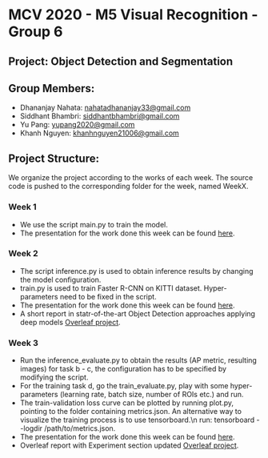 # MCV 2020 - M5 Visual Recognition - Group 6

## Project: Object Detection and Segmentation

## Group Members:
- Dhananjay Nahata: nahatadhananjay33@gmail.com
- Siddhant Bhambri: siddhantbhambri@gmail.com
- Yu Pang: yupang2020@gmail.com
- Khanh Nguyen: khanhnguyen21006@gmail.com

## Project Structure:
We organize the project according to the works of each week. The source code is pushed to the corresponding folder for the week, named WeekX.

### Week 1
- We use the script main.py to train the model.
- The presentation for the work done this week can be found [here](https://docs.google.com/presentation/d/1WBQWrhNQ5ybHa9XmfLkyJsPHMqfX2ilstxTsrWRO5X0/edit?usp=sharing).

### Week 2
- The script inference.py is used to obtain inference results by changing the model configuration.
- train.py is used to train Faster R-CNN on KITTI dataset. Hyper-parameters need to be fixed in the script.
- The presentation for the work done this week can be found [here](https://docs.google.com/presentation/d/1Cxh8sIgiQTOaXbjc6ygp3B-W5Z3nnfGUZHmHK0JMc9c/edit?usp=sharing).
- A short report in statr-of-the-art Object Detection approaches applying deep models [Overleaf project](https://www.overleaf.com/read/vgdjrgsjdfqw).

### Week 3
- Run the inference_evaluate.py to obtain the results (AP metric, resulting images) for task b - c, the configuration has to be specified by modifying the script.
- For the training task d, go the train_evaluate.py, play with some hyper-parameters (learning rate, batch size, number of ROIs etc.) and run.
- The train-validation loss curve can be plotted by running plot.py, pointing to the folder containing metrics.json. An alternative way to visualize the training process is to use tensorboard.\n
run: tensorboard --logdir /path/to/metrics.json.
- The presentation for the work done this week can be found [here](https://docs.google.com/presentation/d/1wvgrYZm9FmR1pt6ufvdRt9kGv2YG0dZ4DiQmTdigVZ4/edit?usp=sharing).
- Overleaf report with Experiment section updated [Overleaf project](https://www.overleaf.com/read/vgdjrgsjdfqw).
